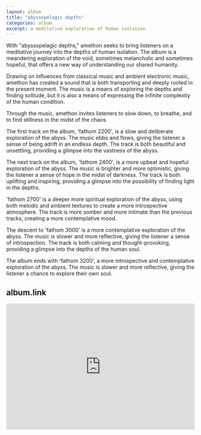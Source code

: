 ```yaml
---
layout: album
title: "abyssopelagic depths"
categories: album
excerpt: a meditative exploration of human isolation
---
```


<p>

With "abyssopelagic depths," amethon seeks to bring listeners on a meditative journey into the depths of human isolation. The album is a meandering exploration of the void, sometimes melancholic and sometimes hopeful, that offers a new way of understanding our shared humanity.

<p>
Drawing on influences from classical music and ambient electronic music, amethon has created a sound that is both transporting and deeply rooted in the present moment. The music is a means of exploring the depths and finding solitude, but it is also a means of expressing the infinite complexity of the human condition.

<p>
Through the music, amethon invites listeners to slow down, to breathe, and to find stillness in the midst of the chaos. 

<p>
The first track on the album, 'fathom 2200', is a slow and deliberate exploration of the abyss. The music ebbs and flows, giving the listener a sense of being adrift in an endless depth. The track is both beautiful and unsettling, providing a glimpse into the vastness of the abyss.

<p>
The next track on the album, 'fathom 2400', is a more upbeat and hopeful exploration of the abyss. The music is brighter and more optimistic, giving the listener a sense of hope in the midst of darkness. The track is both uplifting and inspiring, providing a glimpse into the possibility of finding light in the depths.

<p>
'fathom 2700' is a deeper more spiritual exploration of the abyss, using both melodic and ambient textures to create a more introspective atmosphere. The track is more somber and more intimate than the previous tracks, creating a more contemplative mood.  

<p>
The descent to 'fathom 3000'  is a more contemplative exploration of the abyss. The music is slower and more reflective, giving the listener a sense of introspection. The track is both calming and thought-provoking, providing a glimpse into the depths of the human soul.  

<p>
The album ends with 'fathom 3200', a more introspective and contemplative exploration of the abyss. The music is slower and more reflective, giving the listener a chance to explore their own soul.




<h2>album.link</h2>

<div style="max-width:100%;">
<div style="position:relative;padding-bottom:calc(56.25% + 52px);height: 0;">

<iframe style="position:absolute;top:0;left:0;" width="100%" height="100%" src="https://odesli.co/embed/?url=https%3A%2F%2Falbum.link%2Fs%2F6qXNmpnBQt0gxNDJf5tL5Z&theme=light" frameborder="0" allowfullscreen sandbox="allow-same-origin allow-scripts allow-presentation allow-popups allow-popups-to-escape-sandbox" allow="clipboard-read; clipboard-write"></iframe>

</div></div>

